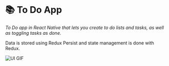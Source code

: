 # 📚 To Do App

_To Do app in React Native that lets you create to do lists and tasks, as well as toggling tasks as done._

Data is stored using Redux Persist and state management is done with Redux.

![UI GIF](https://media.giphy.com/media/WthAuwyTWsVaml8lwV/giphy.gif)
